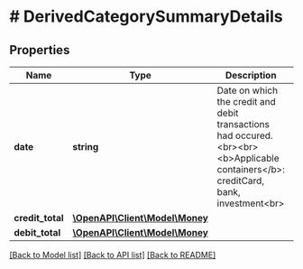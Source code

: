 # # DerivedCategorySummaryDetails

## Properties

Name | Type | Description | Notes
------------ | ------------- | ------------- | -------------
**date** | **string** | Date on which the credit and debit transactions had occured.&lt;br&gt;&lt;br&gt;&lt;b&gt;Applicable containers&lt;/b&gt;: creditCard, bank, investment&lt;br&gt; | [optional] [readonly]
**credit_total** | [**\OpenAPI\Client\Model\Money**](Money.md) |  | [optional]
**debit_total** | [**\OpenAPI\Client\Model\Money**](Money.md) |  | [optional]

[[Back to Model list]](../../README.md#models) [[Back to API list]](../../README.md#endpoints) [[Back to README]](../../README.md)
